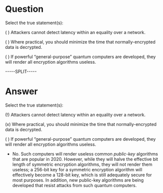 # Question

Select the true statement(s):

( ) Attackers cannot detect latency within an equality over a network.

( ) Where practical, you should minimize the time that normally-encrypted data is decrypted.

( ) If powerful “general-purpose” quantum computers are developed, they will render all encryption algorithms useless.

-----SPLIT-----

# Answer

Select the true statement(s):

(!) Attackers cannot detect latency within an equality over a network.

(x) Where practical, you should minimize the time that normally-encrypted data is decrypted.

( ) If powerful “general-purpose” quantum computers are developed, they will render all encryption algorithms useless.
- No. Such computers will render useless common *public-key* algorithms that are popular in 2020. However, while they will halve the effective bit length of symmetric encryption algorithms, they will not render them useless; a 256-bit key for a symmetric encryption algorithm will effectively become a 128-bit key, which is still adequately secure for most purposes. In addition, new public-key algorithms are being developed that resist attacks from such quantum computers.